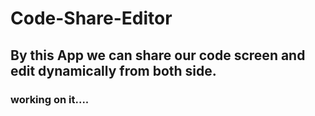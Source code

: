 # Code-Share-Editor
##  By this App we can share our code screen and edit dynamically from both side.
### working on it....
